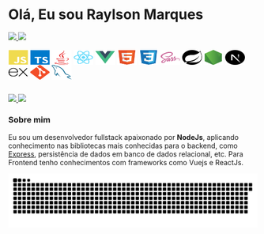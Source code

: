 # Olá, Eu sou Raylson Marques

<div>
  <a href="https://github.com/RaylsonMarques">
    <img height="180em" src="https://github-readme-stats.vercel.app/api?username=RaylsonMarques&show_icons=true&&include_all_commits=true&count_private=true&theme=dracula"/>
    <img height="180em" src="https://github-readme-stats.vercel.app/api/top-langs/?username=RaylsonMarques&layout=compact&langs_count=16&theme=dark"/>
  </a>
</div>
<div style="display: inline_block"><br>
  <img align="center" alt="Raylson Js" height="30" width="40" src="https://raw.githubusercontent.com/devicons/devicon/master/icons/javascript/javascript-plain.svg">
  <img align="center" alt="Raylson Ts" height="30" width="40" src="https://raw.githubusercontent.com/devicons/devicon/master/icons/typescript/typescript-plain.svg">
  <img align="center" alt="Raylson Java" height="30" width="40" src="https://raw.githubusercontent.com/devicons/devicon/master/icons/java/java-plain.svg">

  <img align="center" alt="Raylson React" height="30" width="40" src="https://raw.githubusercontent.com/devicons/devicon/master/icons/react/react-original.svg">
  <img align="center" alt="Raylson Vue" height="30" width="40" src="https://raw.githubusercontent.com/devicons/devicon/master/icons/vuejs/vuejs-original.svg">

  <img align="center" alt="Raylson HTML5" height="30" width="40" src="https://raw.githubusercontent.com/devicons/devicon/master/icons/html5/html5-original.svg">
  <img align="center" alt="Raylson CSS3" height="30" width="40" src="https://raw.githubusercontent.com/devicons/devicon/master/icons/css3/css3-original.svg">
  <img align="center" alt="Raylson CSS3" height="30" width="40" src="https://raw.githubusercontent.com/devicons/devicon/master/icons/sass/sass-original.svg">
  
  <img align="center" alt="Raylson Spring" height="30" width="40" src="https://raw.githubusercontent.com/devicons/devicon/master/icons/spring/spring-plain.svg">
  <img align="center" alt="Raylson Spring" height="30" width="40" src="https://raw.githubusercontent.com/devicons/devicon/master/icons/nodejs/nodejs-original.svg">
  <img align="center" alt="Raylson Spring" height="30" width="40" src="https://raw.githubusercontent.com/devicons/devicon/master/icons/nextjs/nextjs-original.svg">
  <img align="center" alt="Raylson Spring" height="30" width="40" src="https://raw.githubusercontent.com/devicons/devicon/master/icons/express/express-original.svg">
  
  <img align="center" alt="Raylson Spring" height="30" width="40" src="https://raw.githubusercontent.com/devicons/devicon/master/icons/git/git-original.svg">
  <img align="center" alt="Raylson Spring" height="30" width="40" src="https://raw.githubusercontent.com/devicons/devicon/master/icons/mysql/mysql-original.svg">
</div>

##

<div>
  <a href="https://www.linkedin.com/in/raylson-alves-marques/" target="_blank">
    <img src="https://img.shields.io/badge/LinkedIn-blue?style=for-the-badge&logo=Linkedin&logoColor=white"/>
  </a>
  <a href="mailto:mr.raylson11@gmail.com" target="_blank">
    <img src="https://img.shields.io/badge/Gmail-D14836?style=for-the-badge&logo=gmail&logoColor=white"/>
  </a>
</div>

### Sobre mim
<p>Eu sou um desenvolvedor fullstack apaixonado por <strong>NodeJs</strong>, aplicando conhecimento nas bibliotecas mais conhecidas para o backend, como <a href="https://expressjs.com/pt-br/">Express</a>, persistência de dados em banco de dados relacional, etc. Para Frontend tenho conhecimentos com frameworks como Vuejs e ReactJs.</p>

![Snake animation](https://github.com/RaylsonMarques/RaylsonMarques/blob/output/github-contribution-grid-snake.svg)
